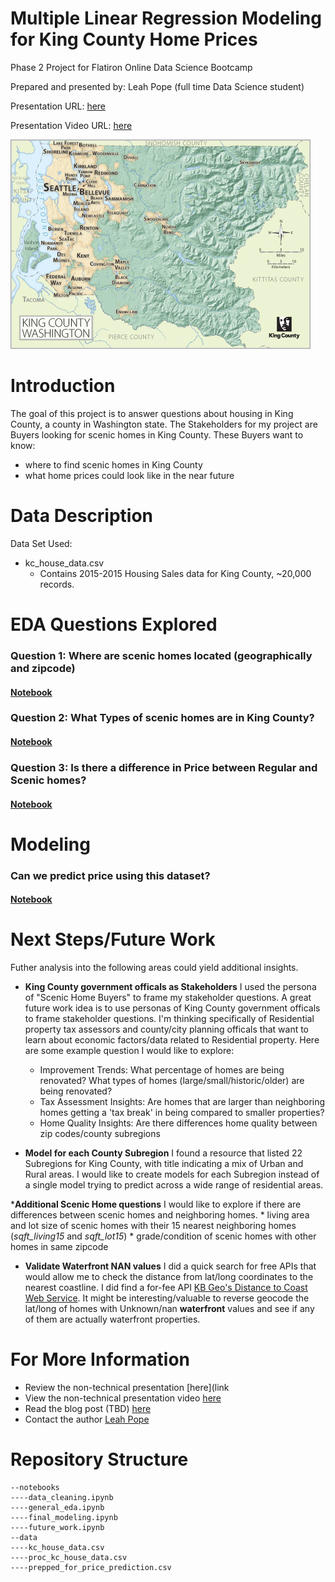 # Multiple Linear Regression Modeling for King County Home Prices

<p>Phase 2 Project for Flatiron Online Data Science Bootcamp 

Prepared and presented by: Leah Pope (full time Data Science student)

Presentation URL: [here](PhaseTwoProject_LeahPope.pdf)

Presentation Video URL: [here](thevidlink_tbd)

![king_county_map](images/KC_simplemap_Oct2013.jpg)



# Introduction

The goal of this project is to answer questions about housing in King County, a county in Washington state. The Stakeholders for my project are Buyers looking for scenic homes in King County. These Buyers want to know: 
* where to find scenic homes in King County
* what home prices could look like in the near future


# Data Description

Data Set Used:
* kc_house_data.csv
    * Contains 2015-2015 Housing Sales data for King County, ~20,000 records.


# EDA Questions Explored
### Question 1: Where are scenic homes located (geographically and zipcode)
#### [Notebook](./notebooks/general_eda.ipynb)


### Question 2: What Types of scenic homes are in King County? 
#### [Notebook](./notebooks/general_eda.ipynb)


### Question 3: Is there a difference in Price between Regular and Scenic homes?
#### [Notebook](./notebooks/general_eda.ipynb)


# Modeling
### Can we predict price using this dataset?
#### [Notebook](./notebooks/final_modeling.ipynb)



# Next Steps/Future Work

Futher analysis into the following areas could yield additional insights.

* __King County government officals as Stakeholders__  I used the persona of "Scenic Home Buyers" to frame my stakeholder questions. A great future work idea is to use personas of King County government officals to frame stakeholder questions. I'm thinking specifically of Residential property tax assessors and county/city planning officals that want to learn about economic factors/data related to Residential property. Here are some example question I would like to explore:
    * Improvement Trends: What percentage of homes are being renovated?  What types of homes (large/small/historic/older) are being renovated? 
    * Tax Assessment Insights: Are homes that are larger than neighboring homes getting a 'tax break' in being compared to smaller properties?
    * Home Quality Insights: Are there differences home quality between zip codes/county subregions

* __Model for each County Subregion__ I found a resource that listed 22 Subregions for King County, with title indicating a mix of Urban and Rural areas. I would like to create models for each Subregion instead of a single model trying to predict across a wide range of residential areas.

*__Additional Scenic Home questions__ I would like to explore if there are differences between scenic homes and neighboring homes.
    * living area and lot size of scenic homes with their 15 nearest neighboring homes (_sqft_living15_ and _sqft_lot15_)
    * grade/condition of scenic homes with other homes in same zipcode

* __Validate Waterfront NAN values__  I did a quick search for free APIs that would allow me to check the distance from lat/long coordinates to the nearest coastline. I did find a for-fee API [KB Geo's Distance to Coast Web Service](https://www.kbgeo.com/). It might be interesting/valuable to reverse geocode the lat/long of homes with Unknown/nan  __waterfront__  values and see if  any of them are actually waterfront properties.


# For More Information
* Review the non-technical presentation [here](link
* View the non-technical presentation video [here](PhaseTwoProject_LeahPope.pdf)
* Read the blog post (TBD) [here](link)
* Contact the author [Leah Pope](https://www.linkedin.com/in/leahspope/)


# Repository Structure
```
--notebooks
----data_cleaning.ipynb
----general_eda.ipynb
----final_modeling.ipynb
----future_work.ipynb
--data
----kc_house_data.csv
----proc_kc_house_data.csv
----prepped_for_price_prediction.csv
```